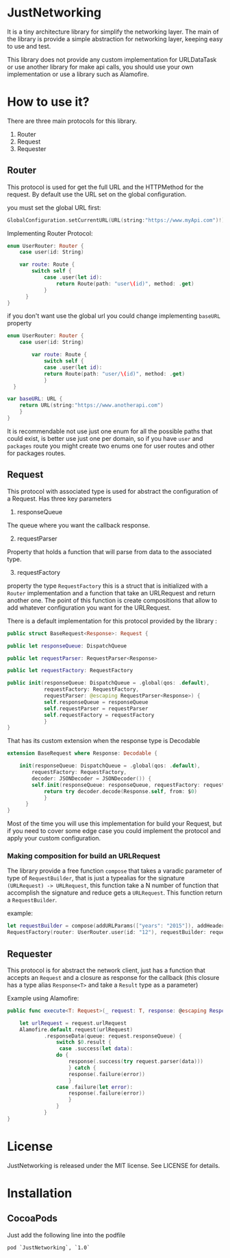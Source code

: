 # JustNetworking

It is a tiny architecture library for simplify the networking layer.  The main of the library is provide a simple abstraction for networking layer, keeping easy to use and test.

This library does not provide any custom implementation for URLDataTask or use another library for make api calls, you should use your own implementation or use a library such as Alamofire.

How to use it?
======

There are three main protocols for this library.

1. Router 
2. Request 
3. Requester

Router
------

This protocol is used for get the full URL and the HTTPMethod for the request.  By default use the URL set on the global configuration.

you must set the global URL first:

```swift
GlobalConfiguration.setCurrentURL(URL(string:"https://www.myApi.com")!)
```

Implementing Router Protocol: 

```swift
enum UserRouter: Router {
    case user(id: String)

    var route: Route {
        switch self {
            case .user(let id):
                return Route(path: "user\(id)", method: .get)
            }
      }
}
```
if you don't want use the global url you could change implementing  `baseURL` property

```swift
enum UserRouter: Router {
    case user(id: String)

        var route: Route {
            switch self {
            case .user(let id):
            return Route(path: "user/\(id)", method: .get)
            }
  }

var baseURL: URL {
    return URL(string:"https://www.anotherapi.com")
    }
}
```
It is recommendable not use just one enum for all the possible paths that could exist, is better use just one per domain, so if you have `user` and  `packages` route you might create two enums one for user routes and other for packages routes. 

Request
------

This protocol with associated type is used for abstract  the configuration of a Request. Has three key parameters

1. responseQueue

The queue where you want the callback response.

2. requestParser

Property that holds a function that will parse from data to the associated type. 

3. requestFactory

property the type `RequestFactory` this is a struct that is initialized with a `Router` implementation and a function that take an URLRequest and return another one. The point of this function is create compositions that allow to add whatever configuration you want for the URLRequest.


There is a default implementation for this protocol provided by the library :

```swift
public struct BaseRequest<Response>: Request {

public let responseQueue: DispatchQueue

public let requestParser: RequestParser<Response>

public let requestFactory: RequestFactory

public init(responseQueue: DispatchQueue = .global(qos: .default),
            requestFactory: RequestFactory,
            requestParser: @escaping RequestParser<Response>) {
            self.responseQueue = responseQueue
            self.requestParser = requestParser
            self.requestFactory = requestFactory
            }
}
```
That has its custom extension when the response type is Decodable

``` swift
extension BaseRequest where Response: Decodable {

    init(responseQueue: DispatchQueue = .global(qos: .default),
        requestFactory: RequestFactory,
        decoder: JSONDecoder = JSONDecoder()) {
        self.init(responseQueue: responseQueue, requestFactory: requestFactory) {
            return try decoder.decode(Response.self, from: $0)
            }
      }
}
```

Most of the time you will use this implementation for build your Request, but if you need to cover some edge case you could implement the protocol and apply your custom configuration.


### Making composition for build an URLRequest

The library provide a free function `compose` that takes a varadic parameter of type of `RequestBuilder`, that is just a typealias for the signature `(URLRequest) -> URLRequest`, this function take a N number of function that accomplish the signature and reduce gets a  `URLRequest`. This function return a `RequestBuilder`.


example:

```swift
let requestBuilder = compose(addURLParams(["years": "2015"]), addHeaders(["Authorization":"Bearer...."]))
RequestFactory(router: UserRouter.user(id: "12"), requestBuilder: requestBuilder)
```

Requester
------

This protocol is for abstract the network client, just has a function that accepts an `Request`  and a closure as response for the callback (this closure has a type alias `Response<T>` and take a `Result` type as a parameter)

Example using Alamofire:

```swift      
public func execute<T: Request>(_ request: T, response: @escaping Response<T.APIResponse> )  {

    let urlRequest = request.urlRequest
    Alamofire.default.request(urlRequest)
            .responseData(queue: request.responseQueue) {
                switch $0.result {
                 case .success(let data):
                do {
                    response(.success(try request.parser(data)))
                    } catch {
                    response(.failure(error))
                    }
                case .failure(let error):
                    response(.failure(error))
                    }
                }
            }
}
```

License
======

JustNetworking is released under the MIT license. See LICENSE for details.


Installation
======

## CocoaPods

Just add the following line into the podfile
```
pod `JustNetworking`, `1.0`
```














